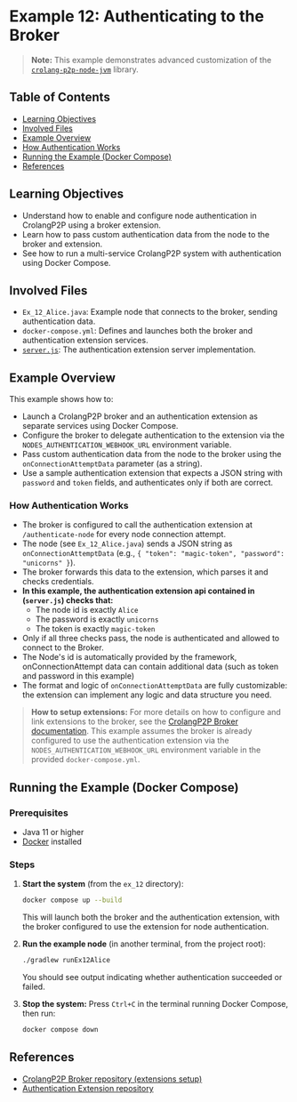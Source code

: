 # Example 12: Authenticating to the Broker

> **Note:** This example demonstrates advanced customization of the [`crolang-p2p-node-jvm`](https://github.com/crolang-p2p/crolang-p2p-node-jvm) library.

## Table of Contents
- [Learning Objectives](#learning-objectives)
- [Involved Files](#involved-files)
- [Example Overview](#example-overview)
- [How Authentication Works](#how-authentication-works)
- [Running the Example (Docker Compose)](#running-the-example-docker-compose)
- [References](#references)

## Learning Objectives
- Understand how to enable and configure node authentication in CrolangP2P using a broker extension.
- Learn how to pass custom authentication data from the node to the broker and extension.
- See how to run a multi-service CrolangP2P system with authentication using Docker Compose.

## Involved Files
- `Ex_12_Alice.java`: Example node that connects to the broker, sending authentication data.
- `docker-compose.yml`: Defines and launches both the broker and authentication extension services.
- [`server.js`](https://github.com/crolang-p2p/examples-crolang-p2p-authentication-extension/blob/main/server.js): The authentication extension server implementation.

## Example Overview
This example shows how to:
- Launch a CrolangP2P broker and an authentication extension as separate services using Docker Compose.
- Configure the broker to delegate authentication to the extension via the `NODES_AUTHENTICATION_WEBHOOK_URL` environment variable.
- Pass custom authentication data from the node to the broker using the `onConnectionAttemptData` parameter (as a string).
- Use a sample authentication extension that expects a JSON string with `password` and `token` fields, and authenticates only if both are correct.

### How Authentication Works
- The broker is configured to call the authentication extension at `/authenticate-node` for every node connection attempt.
- The node (see `Ex_12_Alice.java`) sends a JSON string as `onConnectionAttemptData` (e.g., `{ "token": "magic-token", "password": "unicorns" }`).
- The broker forwards this data to the extension, which parses it and checks credentials.
- **In this example, the authentication extension api contained in (`server.js`) checks that:**
    - The node id is exactly `Alice`
    - The password is exactly `unicorns`
    - The token is exactly `magic-token`
- Only if all three checks pass, the node is authenticated and allowed to connect to the Broker.
- The Node's id is automatically provided by the framework, onConnectionAttempt data can contain additional data (such as token and password in this example)
- The format and logic of `onConnectionAttemptData` are fully customizable: the extension can implement any logic and data structure you need.

> **How to setup extensions:**
> For more details on how to configure and link extensions to the broker, see the [CrolangP2P Broker documentation](https://github.com/crolang-p2p/crolang-p2p-broker). This example assumes the broker is already configured to use the authentication extension via the `NODES_AUTHENTICATION_WEBHOOK_URL` environment variable in the provided `docker-compose.yml`.

## Running the Example (Docker Compose)

### Prerequisites
- Java 11 or higher
- [Docker](https://www.docker.com/) installed

### Steps
1. **Start the system** (from the `ex_12` directory):
   ```sh
   docker compose up --build
   ```
   This will launch both the broker and the authentication extension, with the broker configured to use the extension for node authentication.

2. **Run the example node** (in another terminal, from the project root):
   ```sh
   ./gradlew runEx12Alice
   ```
   You should see output indicating whether authentication succeeded or failed.

3. **Stop the system:**
   Press `Ctrl+C` in the terminal running Docker Compose, then run:
   ```sh
   docker compose down
   ```

## References
- [CrolangP2P Broker repository (extensions setup)](https://github.com/crolang-p2p/crolang-p2p-broker)
- [Authentication Extension repository](https://github.com/crolang-p2p/examples-crolang-p2p-authentication-extension)
